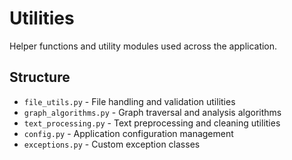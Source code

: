 # Utilities

Helper functions and utility modules used across the application.

## Structure
- `file_utils.py` - File handling and validation utilities
- `graph_algorithms.py` - Graph traversal and analysis algorithms
- `text_processing.py` - Text preprocessing and cleaning utilities
- `config.py` - Application configuration management
- `exceptions.py` - Custom exception classes
